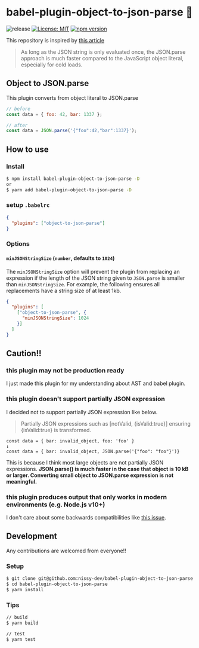 # babel-plugin-object-to-json-parse 🚀

![release](https://github.com/nissy-dev/babel-plugin-remove-react-fc-and-vfc/actions/workflows/release.yml/badge.svg)
[![License: MIT](https://img.shields.io/github/license/nd-02110114/babel-plugin-object-to-json-parse.svg)](https://opensource.org/licenses/MIT)
[![npm version](https://badge.fury.io/js/babel-plugin-object-to-json-parse.svg)](https://badge.fury.io/js/babel-plugin-object-to-json-parse)


This repository is inspired by [this article](https://v8.dev/blog/cost-of-javascript-2019#json)

> As long as the JSON string is only evaluated once, the JSON.parse approach is much faster compared to the JavaScript object literal, especially for cold loads.

## Object to JSON.parse

This plugin converts from object literal to JSON.parse

```js
// before
const data = { foo: 42, bar: 1337 };

// after
const data = JSON.parse('{"foo":42,"bar":1337}');
```

## How to use

### Install

```sh
$ npm install babel-plugin-object-to-json-parse -D
or
$ yarn add babel-plugin-object-to-json-parse -D
```

### setup `.babelrc`

```json
{
  "plugins": ["object-to-json-parse"]
}
```


### Options 
#### `minJSONStringSize` (`number`, defaults to `1024`)

The `minJSONStringSize` option will prevent the plugin from replacing an expression if the length of the JSON string given to `JSON.parse` is smaller than `minJSONStringSize`. For example, the following ensures all replacements have a string size of at least 1kb.

```json
{
  "plugins": [
    ["object-to-json-parse", {
      "minJSONStringSize": 1024
    }]
  ]
}
```

## Caution!!
### this plugin may not be production ready
I just made this plugin for my understanding about AST and babel plugin.

### this plugin doesn't support partially JSON expression

I decided not to support partially JSON expression like below.

> Partially JSON expressions such as [notValid, {isValid:true}] ensuring {isValid:true} is transformed.

```
const data = { bar: invalid_object, foo: 'foo' }
↓
const data = { bar: invalid_object, JSON.parse('{"foo": "foo"}')}
```

This is because I think most large objects are not partially JSON expressions. **JSON.parse() is much faster in the case that object is 10 kB or larger. Converting small object to JSON.parse expression is not meaningful.**

### this plugin produces output that only works in modern environments (e.g. Node.js v10+)

I don't care about some backwards compatibilities like [this issue](https://github.com/nd-02110114/babel-plugin-object-to-json-parse/issues/12).

## Development

Any contributions are welcomed from everyone!!

### Setup

```sh
$ git clone git@github.com:nissy-dev/babel-plugin-object-to-json-parse.git
$ cd babel-plugin-object-to-json-parse
$ yarn install
```

### Tips

```sh
// build
$ yarn build

// test
$ yarn test
```
